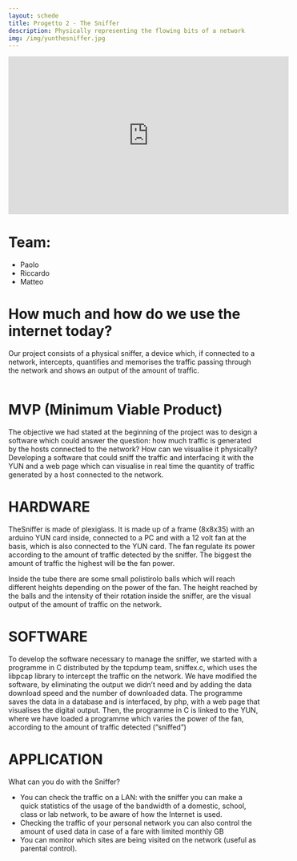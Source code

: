 ```yaml
---
layout: schede
title: Progetto 2 - The Sniffer
description: Physically representing the flowing bits of a network 
img: /img/yunthesniffer.jpg
---
```


<iframe width="560" height="315" src="https://www.youtube.com/embed/dTT-0jEeNRQ" frameborder="0" allowfullscreen></iframe>


# Team: 
- Paolo 
- Riccardo
- Matteo

# How much and how do we use the internet today?

Our project consists of a physical sniffer, a device which, if connected to a network, intercepts, quantifies and memorises the traffic passing through the network and shows an output of the amount of traffic.

<div class="img_row">
	<img class="col one" src="{{ site.baseurl }}/img/yunthesniffer.jpg" alt="" title="the sniffer base"/>
</div>

# MVP (Minimum Viable Product)
The objective we had stated at the beginning of the project was to design a software which could answer the question: how much traffic is generated by the hosts connected to the network? How can we visualise it physically?
Developing a software that could sniff the traffic and interfacing it with the YUN and a web page which can visualise in real time the quantity of traffic generated by a host connected to the network.

# HARDWARE
TheSniffer is made of plexiglass. It is made up of a frame (8x8x35) with an arduino YUN card inside, connected to a PC and with a 12 volt fan at the basis, which is also connected to the YUN card. The fan regulate its power according to the amount of traffic detected by the sniffer. The biggest the amount of traffic the highest will be the fan power.

Inside the tube there are some small polistirolo balls which will reach different heights depending on the power of the fan.
The height reached by the balls and the intensity of their rotation inside the sniffer, are the visual output of the amount of traffic on the network.
 
# SOFTWARE
To develop the software necessary to manage the sniffer, we started with a programme in C distributed by the tcpdump team, sniffex.c, which uses the libpcap library to intercept the traffic on the network.  We have modified the software, by eliminating the output we didn’t need and by adding the data download speed and the number of downloaded data. The programme saves the data in a database and is interfaced, by php, with a web page that visualises the digital output.
Then, the programme in C is linked to the YUN, where we have loaded a programme which varies the power of the fan, according to the amount of traffic detected (“sniffed”)
 
# APPLICATION
What can you do with the Sniffer?
- You can check the traffic on a LAN: with the sniffer you can make a quick statistics of the usage of the bandwidth of a domestic, school, class or lab network, to be aware of how the Internet is used.
- Checking the traffic of your personal network you can also control the amount of used data in case of a fare with limited monthly GB
- You can monitor which sites are being visited on the network (useful as parental control).

